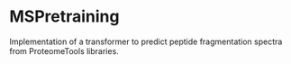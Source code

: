 # MSPretraining

Implementation of a transformer to predict peptide fragmentation spectra from ProteomeTools libraries.
